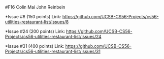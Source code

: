 #F16 Colin Mai John Reinbein

*Issue #8 (150 points) Link: https://github.com/UCSB-CS56-Projects/cs56-utilities-restaurant-list/issues/8

*Issue #24 (200 points) Link: https://github.com/UCSB-CS56-Projects/cs56-utilities-restaurant-list/issues/24

*Issue #31 (400 points) Link: https://github.com/UCSB-CS56-Projects/cs56-utilities-restaurant-list/issues/31